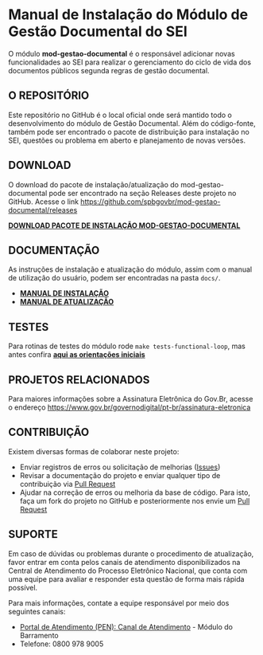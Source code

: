 # Manual de Instalação do Módulo de Gestão Documental do SEI

O módulo **mod-gestao-documental** é o responsável adicionar novas funcionalidades ao SEI para realizar o gerenciamento do ciclo de vida dos documentos públicos segunda regras de gestão documental.

## O REPOSITÓRIO

Este repositório no GitHub é o local oficial onde será mantido todo o desenvolvimento do módulo de Gestão Documental. Além do código-fonte, também pode ser encontrado o pacote de distribuição para instalação no SEI, questões ou problema em aberto e planejamento de novas versões.

## DOWNLOAD

O download do pacote de instalação/atualização do mod-gestao-documental pode ser encontrado na seção Releases deste projeto no GitHub.
Acesse o link https://github.com/spbgovbr/mod-gestao-documental/releases

**[DOWNLOAD PACOTE DE INSTALAÇÃO MOD-GESTAO-DOCUMENTAL](https://github.com/spbgovbr/mod-gestao-documental/releases)**

## DOCUMENTAÇÃO

As instruções de instalação e atualização do módulo, assim com o manual de utilização do usuário, podem ser encontradas na pasta `docs/`.

- **[MANUAL DE INSTALAÇÃO](docs/INSTALL.md)**
- **[MANUAL DE ATUALIZAÇÃO](docs/UPGRADE.md)**


## TESTES

Para rotinas de testes do módulo rode ``` make tests-functional-loop ```, mas antes confira **[aqui as orientações iniciais](tests/functional/README.md)**

## PROJETOS RELACIONADOS

Para maiores informações sobre a Assinatura Eletrônica do Gov.Br, acesse o endereço https://www.gov.br/governodigital/pt-br/assinatura-eletronica

## CONTRIBUIÇÃO

Existem diversas formas de colaborar neste projeto:

- Enviar registros de erros ou solicitação de melhorias ([Issues](https://github.com/spbgovbr/mod-gestao-documental/issues))
- Revisar a documentação do projeto e enviar qualquer tipo de contribuição via [Pull Request](https://github.com/spbgovbr/mod-gestao-documental/pulls)
- Ajudar na correção de erros ou melhoria da base de código. Para isto, faça um fork do projeto no GitHub e posteriormente nos envie um [Pull Request](https://github.com/spbgovbr/mod-gestao-documental/pulls)

## SUPORTE

Em caso de dúvidas ou problemas durante o procedimento de atualização, favor entrar em conta pelos canais de atendimento disponibilizados na Central de Atendimento do Processo Eletrônico Nacional, que conta com uma equipe para avaliar e responder esta questão de forma mais rápida possível.

Para mais informações, contate a equipe responsável por meio dos seguintes canais:

- [Portal de Atendimento (PEN): Canal de Atendimento](https://portaldeservicos.economia.gov.br) - Módulo do Barramento
- Telefone: 0800 978 9005
